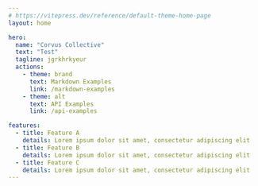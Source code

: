 ```yaml
---
# https://vitepress.dev/reference/default-theme-home-page
layout: home

hero:
  name: "Corvus Collective"
  text: "Test"
  tagline: jgrkhrkyeur
  actions:
    - theme: brand
      text: Markdown Examples
      link: /markdown-examples
    - theme: alt
      text: API Examples
      link: /api-examples

features:
  - title: Feature A
    details: Lorem ipsum dolor sit amet, consectetur adipiscing elit
  - title: Feature B
    details: Lorem ipsum dolor sit amet, consectetur adipiscing elit
  - title: Feature C
    details: Lorem ipsum dolor sit amet, consectetur adipiscing elit
---
```


